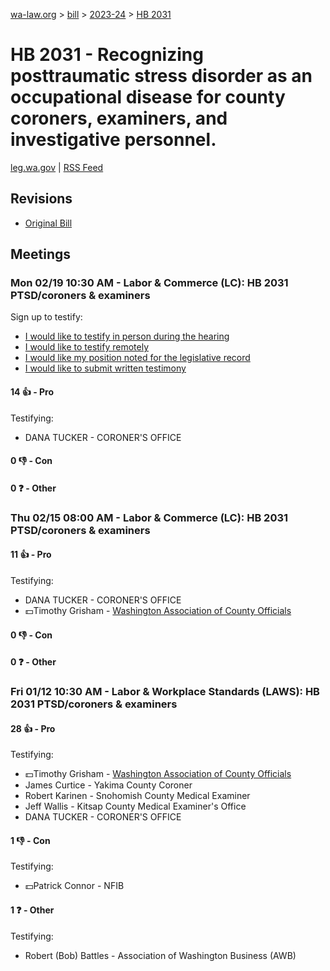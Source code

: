 [wa-law.org](/) > [bill](/bill/) > [2023-24](/bill/2023-24/) > [HB 2031](/bill/2023-24/hb/2031/)

# HB 2031 - Recognizing posttraumatic stress disorder as an occupational disease for county coroners, examiners, and investigative personnel.
[leg.wa.gov](https://app.leg.wa.gov/billsummary?BillNumber=2031&Year=2023&Initiative=false) | [RSS Feed](./rss.xml)

## Revisions
* [Original Bill](1/)

## Meetings
### Mon 02/19 10:30 AM - Labor & Commerce (LC): HB 2031 PTSD/coroners & examiners
Sign up to testify:
* [I would like to testify in person during the hearing](https://app.leg.wa.gov/csi/Testifier/Add?chamber=House&mId=32001&aId=159586&caId=24209&tId=1)
* [I would like to testify remotely](https://app.leg.wa.gov/csi/Testifier/Add?chamber=House&mId=32001&aId=159586&caId=24209&tId=2)
* [I would like my position noted for the legislative record](https://app.leg.wa.gov/csi/Testifier/Add?chamber=House&mId=32001&aId=159586&caId=24209&tId=3)
* [I would like to submit written testimony](https://app.leg.wa.gov/csi/Testifier/Add?chamber=House&mId=32001&aId=159586&caId=24209&tId=4)

#### 14 👍 - Pro
Testifying:
* DANA TUCKER - CORONER'S OFFICE

#### 0 👎 - Con

#### 0 ❓ - Other

### Thu 02/15 08:00 AM - Labor & Commerce (LC): HB 2031 PTSD/coroners & examiners
#### 11 👍 - Pro
Testifying:
* DANA TUCKER - CORONER'S OFFICE
* 💵Timothy Grisham - [Washington Association of County Officials](/org/washington_association_of_county_officials/)

#### 0 👎 - Con

#### 0 ❓ - Other

### Fri 01/12 10:30 AM - Labor & Workplace Standards (LAWS): HB 2031 PTSD/coroners & examiners
#### 28 👍 - Pro
Testifying:
* 💵Timothy Grisham - [Washington Association of County Officials](/org/washington_association_of_county_officials/)
* James Curtice - Yakima County Coroner
* Robert Karinen - Snohomish County Medical Examiner
* Jeff Wallis - Kitsap County Medical Examiner's Office
* DANA TUCKER - CORONER'S OFFICE

#### 1 👎 - Con
Testifying:
* 💵Patrick Connor - NFIB

#### 1 ❓ - Other
Testifying:
* Robert (Bob) Battles - Association of Washington Business (AWB)
